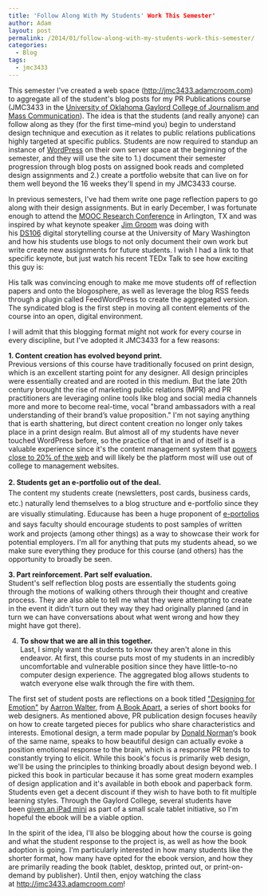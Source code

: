 ```yaml
---
title: 'Follow Along With My Students' Work This Semester'
author: Adam
layout: post
permalink: /2014/01/follow-along-with-my-students-work-this-semester/
categories:
  - Blog
tags:
  - jmc3433
---
```

This semester I've created a web space (<a href="http://jmc3433.adamcroom.com" target="_blank">http://jmc3433.adamcroom.com</a>) to aggregate all of the student's blog posts for my PR Publications course (JMC3433 in the <a href="http://www.ou.edu/gaylord" target="_blank">University of Oklahoma Gaylord College of Journalism and Mass Communication</a>). The idea is that the students (and really anyone) can follow along as they (for the first time–mind you) begin to understand design technique and execution as it relates to public relations publications highly targeted at specific publics. Students are now required to standup an instance of <a title="Wordpress" href="http://wordpress.org/about/" target="_blank">WordPress</a> on their own server space at the beginning of the semester, and they will use the site to 1.) document their semester progression through blog posts on assigned book reads and completed design assignments and 2.) create a portfolio website that can live on for them well beyond the 16 weeks they'll spend in my JMC3433 course.

In previous semesters, I've had them write one page reflection papers to go along with their design assignments. But in early December, I was fortunate enough to attend the <a href="http://www.moocresearch.com" target="_blank">MOOC Research Conference</a> in Arlington, TX and was inspired by what keynote speaker <a href="http://jimgroom.net" target="_blank">Jim Groom</a> was doing with his <a href="http://ds106.us/about/" target="_blank">DS106</a> digital storytelling course at the University of Mary Washington and how his students use blogs to not only document their own work but write create new assignments for future students. I wish I had a link to that specific keynote, but just watch his recent TEDx Talk to see how exciting this guy is:



His talk was convincing enough to make me move students off of reflection papers and onto the blogosphere, as well as leverage the blog RSS feeds through a plugin called FeedWordPress to create the aggregated version. The syndicated blog is the first step in moving all content elements of the course into an open, digital environment.

I will admit that this blogging format might not work for every course in every discipline, but I've adopted it JMC3433 for a few reasons:

**1. Content creation has evolved beyond print.**  
Previous versions of this course have traditionally focused on print design, which is an excellent starting point for any designer. All design principles were essentially created and are rooted in this medium. But the late 20th century brought the rise of marketing public relations (MPR) and PR practitioners are leveraging online tools like blog and social media channels more and more to become real-time, vocal "brand ambassadors with a real understanding of their brand’s value proposition." I'm not saying anything that is earth shattering, but direct content creation no longer only takes place in a print design realm. But almost all of my students have never touched WordPress before, so the practice of that in and of itself is a valuable experience since it's the content management system that <a href="http://wordpress.org/about/features/" target="_blank">powers close to 20% of the web</a> and will likely be the platform most will use out of college to management websites.

<span style="line-height: 1.5em;"><strong>2. Students get an e-portfolio out of the deal.</strong><br /> </span><span style="line-height: 1.5em;">T</span><span style="line-height: 1.5em;">he content my students create (newsletters, post cards, business cards, etc.) naturally lend themselves to a blog structure and e-portfolio since they are visually stimulating. Educause has been a huge proponent of <a href="http://www.educause.edu/library/e-portfolios" target="_blank">e-portolios</a> and says faculty </span>should encourage students to post samples of written work and projects (among other things) as a way to showcase their work for potential employers. I'm all for anything that puts my students ahead, so we make sure everything they produce for this course (and others) has the opportunity to broadly be seen.

**3. Part reinforcement. Part self evaluation.**  
Student's self reflection blog posts are essentially the students going through the motions of walking others through their thought and creative process. They are also able to tell me what they were attempting to create in the event it didn't turn out they way they had originally planned (and in turn we can have conversations about what went wrong and how they might have got there).

4. **To show that we are all in this together.**  
Last, I simply want the students to know they aren't alone in this endeavor. At first, this course puts most of my students in an incredibly uncomfortable and vulnerable position since they have little-to-no computer design experience. The aggregated blog allows students to watch everyone else walk through the fire with them.

The first set of student posts are reflections on a book titled <a title="Designing for Emotion" href="http://www.abookapart.com/products/designing-for-emotion" target="_blank">"Designing for Emotion"</a> by <a title="Aaron Walter" href="http://aarronwalter.com" target="_blank">Aarron Walter</a>, from <a title="A Book Apart" href="http://www.abookapart.com" target="_blank">A Book Apart</a>, a series of short books for web designers. As mentioned above, PR publication design focuses heavily on how to create targeted pieces for publics who share characteristics and interests. Emotional design, a term made popular by [Donald Norman][1]&#8216;s book of the same name, speaks to how beautiful design can actually evoke a position emotional response to the brain, which is a response PR tends to constantly trying to elicit. While this book's focus is primarily web design, we'll be using the principles to thinking broadly about design beyond web. I picked this book in particular because it has some great modern examples of design application and it's available in both ebook and paperback form. Students even get a decent discount if they wish to have both to fit multiple learning styles. Through the Gaylord College, several students have been <a href="http://issuu.com/gaylordcollege/docs/pulse_2013/30" target="_blank">given an iPad mini</a> as part of a small scale tablet initiative, so I'm hopeful the ebook will be a viable option.

In the spirit of the idea, I'll also be blogging about how the course is going and what the student response to the project is, as well as how the book adoption is going. I'm particularly interested in how many students like the shorter format, how many have opted for the ebook version, and how they are primarily reading the book (tablet, desktop, printed out, or print-on-demand by publisher). Until then, enjoy watching the class at <a href="http://jmc3433.adamcroom.com" target="_blank">http://jmc3433.adamcroom.com</a>!

 [1]: http://www.jnd.org
